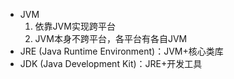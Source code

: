 - JVM
   1. 依靠JVM实现跨平台
   1. JVM本身不跨平台，各平台有各自JVM
- JRE (Java Runtime Environment)：JVM+核心类库
- JDK (Java Development Kit)：JRE+开发工具
